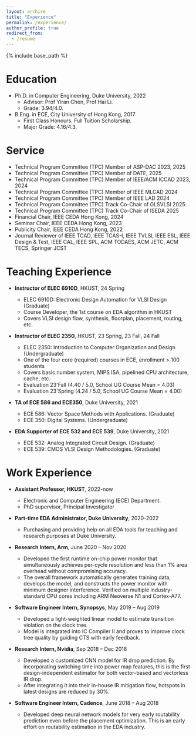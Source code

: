 ```yaml
---
layout: archive
title: "Experience"
permalink: /experience/
author_profile: true
redirect_from:
  - /resume
---
```


{% include base_path %}

Education
======
* Ph.D. in Computer Engineering, Duke University, 2022 
    * Advisor: Prof Yiran Chen, Prof Hai Li. 
    * Grade: 3.94/4.0. 
* B.Eng. in ECE, City University of Hong Kong, 2017
    * First Class Honours. Full Tuition Scholarship.  
    * Major Grade: 4.16/4.3. 

Service
======
* Technical Program Committee (TPC) Member of ASP-DAC 2023, 2025  
* Technical Program Committee (TPC) Member of DATE, 2025  
* Technical Program Committee (TPC) Member of IEEE/ACM ICCAD 2023, 2024 
* Technical Program Committee (TPC) Member of IEEE MLCAD 2024
* Technical Program Committee (TPC) Member of IEEE LAD 2024
* Technical Program Committee (TPC) Track Co-Chair of GLSVLSI 2025
* Technical Program Committee (TPC) Track Co-Chair of ISEDA 2025    
* Financial Chair, IEEE CEDA Hong Kong, 2024  
* Seminar Chair, IEEE CEDA Hong Kong, 2023
* Publicity Chair, IEEE CEDA Hong Kong, 2022
* Journal Reviewer of IEEE TCAD, IEEE TCAS-I, IEEE TVLSI, IEEE ESL, IEEE Design & Test, IEEE CAL, IEEE SPL, ACM TODAES, ACM JETC, ACM TECS, Springer JCST     

Teaching Experience
======
* **Instructor of ELEC 6910D**, HKUST, 24 Spring 
    * ELEC 6910D: Electronic Design Automation for VLSI Design (Graduate)
    * Course Developer, the 1st course on EDA algorithm in HKUST   
    * Covers VLSI design flow, synthesis, floorplan, placement, routing, etc.  

* **Instructor of ELEC 2350**, HKUST, 23 Spring, 23 Fall, 24 Fall   
    * ELEC 2350: Introduction to Computer Organization and Design (Undergraduate)
    * One of the four core (required) courses in ECE, enrollment > 100 students   
    * Covers basic number system, MIPS ISA, pipelined CPU architecture, cache, etc.   
    * Evaluation 23'Fall (4.40 / 5.0, School UG Course Mean = 4.03)
    * Evaluation 23'Spring (4.24 / 5.0, School UG Course Mean = 4.00) 

* **TA of ECE 586 and ECE350**, Duke University, 2021 
    * ECE 586: Vector Space Methods with Applications. (Graduate) 
    * ECE 350: Digital Systems. (Undergraduate)

* **EDA Supporter of ECE 532 and ECE 539**, Duke University, 2021
    * ECE 532: Analog Integrated Circuit Design. (Graduate) 
    * ECE 539: CMOS VLSI Design Methodologies. (Graduate) 

Work Experience
======
* **Assistant Professor, HKUST**, 2022-now
  * Electronic and Computer Engineering (ECE) Department.    
  * PhD supervisor, Principal Investigator   

* **Part-time EDA Administrator, Duke University**, 2020-2022
  * Purchasing and providing help on all EDA tools for teaching and research purposes at Duke University.

* **Research Intern, Arm**, June 2020 – Nov 2020
  * Developed the first runtime on-chip power monitor that simultaneously achieves per-cycle resolution and less than 1% area overhead without compromising accuracy.
  * The overall framework automatically generates training data, develops the model, and constructs the power monitor with minimum designer interference. Verified on multiple industry-standard CPU cores including ARM Neoverse N1 and Cortex-A77. 

* **Software Engineer Intern, Synopsys**, May 2019 – Aug 2019
  * Developed a light-weighted linear model to estimate transition violation on the clock tree.
  * Model is integrated into IC Compiler II and proves to improve clock tree quality by guiding CTS with early feedback.
  
* **Research Intern, Nvidia**, Sep 2018 – Dec 2018
  * Developed a customized CNN model for IR drop prediction. By incorporating switching time into power
map features, this is the first design-independent estimator for both vector-based and vectorless IR drop.
  * After integrating it into their in-house IR mitigation flow, hotspots in latest designs are reduced by 30%.

* **Software Engineer Intern, Cadence**, June 2018 – Aug 2018
  * Developed deep neural network models for very early routability prediction even before the placement
optimization. This is an early effort on routability estimation in the EDA industry.


